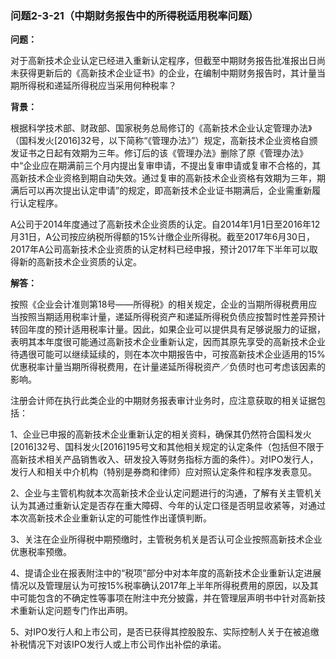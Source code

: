 ### 问题2-3-21（中期财务报告中的所得税适用税率问题）

**问题：**

对于高新技术企业认定已经进入重新认定程序，但截至中期财务报告批准报出日尚未获得更新后的《高新技术企业证书》的企业，在编制中期财务报告时，其计量当期所得税和递延所得税应当采用何种税率？

**背景：**

根据科学技术部、财政部、国家税务总局修订的《高新技术企业认定管理办法》（国科发火[2016]32号，以下简称“《管理办法》”）规定，高新技术企业资格自颁发证书之日起有效期为三年。修订后的该《管理办法》删除了原《管理办法》中“企业应在期满前三个月内提出复审申请，不提出复审申请或复审不合格的，其高新技术企业资格到期自动失效。通过复审的高新技术企业资格有效期为三年，期满后可以再次提出认定申请”的规定，即高新技术企业证书期满后，企业需重新履行认定程序。

A公司于2014年度通过了高新技术企业资质的认定。自2014年1月1日至2016年12月31日，A公司按应纳税所得额的15%计缴企业所得税。截至2017年6月30日，2017年A公司高新技术企业资质的认定材料已经申报，预计2017年下半年可以取得新的高新技术企业资质的认定。

**解答：**

按照《企业会计准则第18号——所得税》的相关规定，企业的当期所得税费用应当按照当期适用税率计量，递延所得税资产和递延所得税负债应按暂时性差异预计转回年度的预计适用税率计量。因此，如果企业可以提供具有足够说服力的证据，表明其本年度很可能通过高新技术企业重新认定，因而其原先享受的高新技术企业待遇很可能可以继续延续的，则在本次中期报告中，可按高新技术企业适用的15%优惠税率计量当期所得税费用，在计量递延所得税资产／负债时也可考虑该因素的影响。

注册会计师在执行此类企业的中期财务报表审计业务时，应注意获取的相关证据包括：

1、企业已申报的高新技术企业重新认定的相关资料，确保其仍然符合国科发火[2016]32号、国科发火[2016]195号文和其他相关规定的认定条件（包括但不限于高新技术相关产品销售收入、研发投入等财务指标方面的条件）。对IPO发行人，发行人和相关中介机构（特别是券商和律师）应对照认定条件和程序发表意见。

2、企业与主管机构就本次高新技术企业认定问题进行的沟通，了解有关主管机关认为其通过重新认定是否存在重大障碍、今年的认定口径是否明显收紧等，对通过本次高新技术企业重新认定的可能性作出谨慎判断。

3、关注在企业所得税中期预缴时，主管税务机关是否认可企业按照高新技术企业优惠税率预缴。

4、提请企业在报表附注中的“税项”部分中对本年度的高新技术企业重新认定进展情况以及管理层认为可按15%税率确认2017年上半年所得税费用的原因，以及其中可能包含的不确定性等事项在附注中充分披露，并在管理层声明书中针对高新技术重新认定问题专门作出声明。

5、对IPO发行人和上市公司，是否已获得其控股股东、实际控制人关于在被追缴补税情况下对该IPO发行人或上市公司作出补偿的承诺。